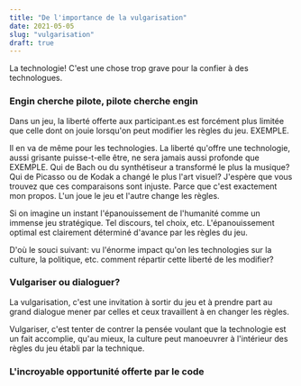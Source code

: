 ```yaml
---
title: "De l'importance de la vulgarisation"
date: 2021-05-05
slug: "vulgarisation"
draft: true
---
```


La technologie! C'est une chose trop grave pour la confier à des technologues.

<!--more-->

### Engin cherche pilote, pilote cherche engin

Dans un jeu, la liberté offerte aux participant.es est forcément plus limitée
que celle dont on jouie lorsqu'on peut modifier les règles du jeu.
EXEMPLE.

Il en va de même pour les technologies. La liberté qu'offre une technologie, aussi grisante puisse-t-elle être,
ne sera jamais aussi profonde que 
EXEMPLE.
Qui de Bach ou du synthétiseur a transformé le plus la musique?
Qui de Picasso ou de Kodak a changé le plus l'art visuel?
J'espère que vous trouvez que ces comparaisons sont injuste. Parce que c'est exactement mon propos.
L'un joue le jeu et l'autre change les règles.

Si on imagine un instant l'épanouissement de l'humanité comme un immense jeu stratégique. Tel discours, tel choix, etc.
L'épanouissement optimal est clairement déterminé d'avance par les règles du jeu.

D'où le souci suivant: vu l'énorme impact qu'on les technologies sur la culture, la politique, etc. comment répartir cette liberté de les modifier? 

### Vulgariser ou dialoguer?

La vulgarisation, c'est une invitation à sortir du jeu et à prendre part au grand dialogue
mener par celles et ceux travaillent à en changer les règles.

Vulgariser, c'est tenter de contrer la pensée voulant que la technologie est un fait accomplie, qu'au mieux, la culture 
peut manoeuvrer à l'intérieur des règles du jeu établi par la technique.

### L'incroyable opportunité offerte par le code



